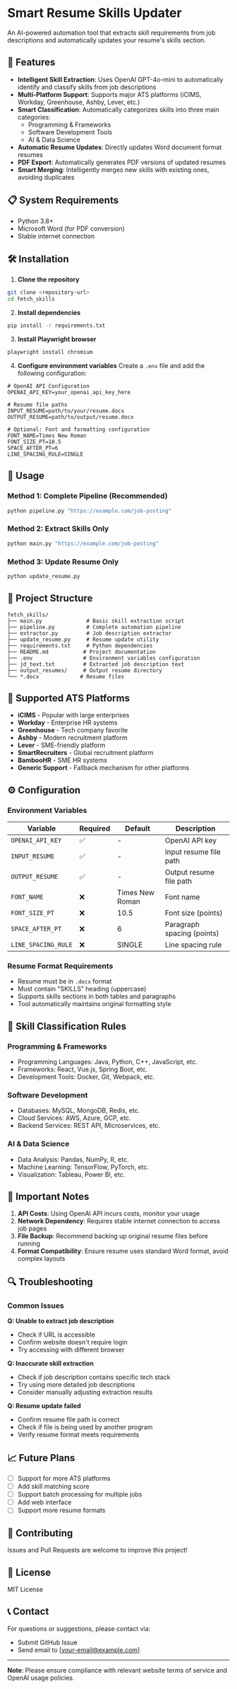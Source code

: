 # Smart Resume Skills Updater

An AI-powered automation tool that extracts skill requirements from job descriptions and automatically updates your resume's skills section.

## 🚀 Features

- **Intelligent Skill Extraction**: Uses OpenAI GPT-4o-mini to automatically identify and classify skills from job descriptions
- **Multi-Platform Support**: Supports major ATS platforms (iCIMS, Workday, Greenhouse, Ashby, Lever, etc.)
- **Smart Classification**: Automatically categorizes skills into three main categories:
  - Programming & Frameworks
  - Software Development Tools
  - AI & Data Science
- **Automatic Resume Updates**: Directly updates Word document format resumes
- **PDF Export**: Automatically generates PDF versions of updated resumes
- **Smart Merging**: Intelligently merges new skills with existing ones, avoiding duplicates

## 📋 System Requirements

- Python 3.8+
- Microsoft Word (for PDF conversion)
- Stable internet connection

## 🛠️ Installation

1. **Clone the repository**
```bash
git clone <repository-url>
cd fetch_skills
```

2. **Install dependencies**
```bash
pip install -r requirements.txt
```

3. **Install Playwright browser**
```bash
playwright install chromium
```

4. **Configure environment variables**
Create a `.env` file and add the following configuration:
```env
# OpenAI API Configuration
OPENAI_API_KEY=your_openai_api_key_here

# Resume file paths
INPUT_RESUME=path/to/your/resume.docx
OUTPUT_RESUME=path/to/output/resume.docx

# Optional: Font and formatting configuration
FONT_NAME=Times New Roman
FONT_SIZE_PT=10.5
SPACE_AFTER_PT=6
LINE_SPACING_RULE=SINGLE
```

## 🎯 Usage

### Method 1: Complete Pipeline (Recommended)
```bash
python pipeline.py "https://example.com/job-posting"
```

### Method 2: Extract Skills Only
```bash
python main.py "https://example.com/job-posting"
```

### Method 3: Update Resume Only
```bash
python update_resume.py
```

## 📁 Project Structure

```
fetch_skills/
├── main.py              # Basic skill extraction script
├── pipeline.py          # Complete automation pipeline
├── extractor.py         # Job description extractor
├── update_resume.py     # Resume update utility
├── requirements.txt     # Python dependencies
├── README.md           # Project documentation
├── .env                # Environment variables configuration
├── jd_text.txt         # Extracted job description text
├── output_resumes/     # Output resume directory
└── *.docx             # Resume files
```

## 🔧 Supported ATS Platforms

- **iCIMS** - Popular with large enterprises
- **Workday** - Enterprise HR systems
- **Greenhouse** - Tech company favorite
- **Ashby** - Modern recruitment platform
- **Lever** - SME-friendly platform
- **SmartRecruiters** - Global recruitment platform
- **BambooHR** - SME HR systems
- **Generic Support** - Fallback mechanism for other platforms

## ⚙️ Configuration

### Environment Variables

| Variable | Required | Default | Description |
|----------|----------|---------|-------------|
| `OPENAI_API_KEY` | ✅ | - | OpenAI API key |
| `INPUT_RESUME` | ✅ | - | Input resume file path |
| `OUTPUT_RESUME` | ✅ | - | Output resume file path |
| `FONT_NAME` | ❌ | Times New Roman | Font name |
| `FONT_SIZE_PT` | ❌ | 10.5 | Font size (points) |
| `SPACE_AFTER_PT` | ❌ | 6 | Paragraph spacing (points) |
| `LINE_SPACING_RULE` | ❌ | SINGLE | Line spacing rule |

### Resume Format Requirements

- Resume must be in `.docx` format
- Must contain "SKILLS" heading (uppercase)
- Supports skills sections in both tables and paragraphs
- Tool automatically maintains original formatting style

## 🎨 Skill Classification Rules

### Programming & Frameworks
- Programming Languages: Java, Python, C++, JavaScript, etc.
- Frameworks: React, Vue.js, Spring Boot, etc.
- Development Tools: Docker, Git, Webpack, etc.

### Software Development  
- Databases: MySQL, MongoDB, Redis, etc.
- Cloud Services: AWS, Azure, GCP, etc.
- Backend Services: REST API, Microservices, etc.

### AI & Data Science
- Data Analysis: Pandas, NumPy, R, etc.
- Machine Learning: TensorFlow, PyTorch, etc.
- Visualization: Tableau, Power BI, etc.

## 🚨 Important Notes

1. **API Costs**: Using OpenAI API incurs costs, monitor your usage
2. **Network Dependency**: Requires stable internet connection to access job pages
3. **File Backup**: Recommend backing up original resume files before running
4. **Format Compatibility**: Ensure resume uses standard Word format, avoid complex layouts

## 🔍 Troubleshooting

### Common Issues

**Q: Unable to extract job description**
- Check if URL is accessible
- Confirm website doesn't require login
- Try accessing with different browser

**Q: Inaccurate skill extraction**
- Check if job description contains specific tech stack
- Try using more detailed job descriptions
- Consider manually adjusting extraction results

**Q: Resume update failed**
- Confirm resume file path is correct
- Check if file is being used by another program
- Verify resume format meets requirements

## 📈 Future Plans

- [ ] Support for more ATS platforms
- [ ] Add skill matching score
- [ ] Support batch processing for multiple jobs
- [ ] Add web interface
- [ ] Support more resume formats

## 🤝 Contributing

Issues and Pull Requests are welcome to improve this project!

## 📄 License

MIT License

## 📞 Contact

For questions or suggestions, please contact via:
- Submit GitHub Issue
- Send email to [your-email@example.com]

---

**Note**: Please ensure compliance with relevant website terms of service and OpenAI usage policies.